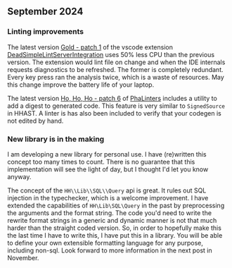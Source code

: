 ## September 2024

### Linting improvements

The latest version [Gold - patch 1](https://github.com/hershel-theodore-layton/dead-simple-lint-server-integration/releases/tag/v1.0.1)
of the vscode extension [DeadSimpleLintServerIntegration](https://github.com/hershel-theodore-a=layton/dead-simple-lint-server-integration)
uses 50% less CPU than the previous version. The extension would lint file on change
and when the IDE internals requests diagnostics to be refreshed. The former is completely
redundant. Every key press ran the analysis twice, which is a waste of resources.
May this change improve the battery life of your laptop.

The latest version [Ho, Ho, Ho - patch 6](https://github.com/hershel-theodore-layton/portable-hack-ast-linters/releases/tag/v0.0.6)
of [PhaLinters](https://github.com/hershel-theodore-layton/portable-hack-ast-linters) includes a utility to
add a digest to generated code. This feature is very similar to `SignedSource` in HHAST.
A linter is has also been included to verify that your codegen is not edited by hand.

### New library is in the making

I am developing a new library for personal use. I have (re)written this concept too many times to count.
There is no guarantee that this implementation will see the light of day, but I thought I'd let
you know anyway.

The concept of the `HH\\Lib\\SQL\\Query` api is great. It rules out SQL injection in the typechecker,
which is a welcome improvement. I have extended the capabilities of `HH\Lib\SQL\Query` in the past
by preprocessing the arguments and the format string. The code you'd need to write the rewrite
format strings in a generic and dynamic manner is not that much harder than the straight coded version.
So, in order to hopefully make this the last time I have to write this, I have put this in a library.
You will be able to define your own extensible formatting language for any purpose, including non-sql.
Look forward to more information in the next post in November.
